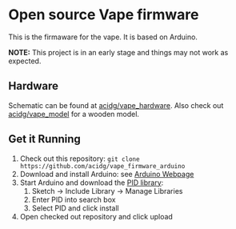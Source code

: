 # Open source Vape firmware
This is the firmaware for the vape.
It is based on Arduino.

**NOTE:** This project is in an early stage and things may not work as expected.

## Hardware
Schematic can be found at [acidg/vape_hardware](https://github.com/acidg/vape_schematics).
Also check out [acidg/vape_model](https://github.com/acidg/vape_model) for a wooden model.

## Get it Running
1. Check out this repository: `git clone https://github.com/acidg/vape_firmware_arduino`
2. Download and install Arduino: see [Arduino Webpage](https://www.arduino.cc/en/Main/Software)
3. Start Arduino and download the [PID library](https://playground.arduino.cc/Code/PIDLibrary):
    1. Sketch -> Include Library -> Manage Libraries
    2. Enter PID into search box
    3. Select PID and click install
4. Open checked out repository and click upload
